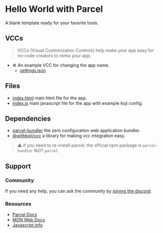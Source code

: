 # Hello World with Parcel
A blank template ready for your favorite tools.

## VCCs
> VCCs (Visual Customization Controls) help make your app easy for no-code creators to remix your app.
- ⚙️ An example VCC for changing the app name.
    * [settings.json](#~/.koji/customization/settings.json!visual)

## Files
- [index.html](#~/index.html) main html file for the app.
- [index.js](#~/index.js) main javascript file for the app with example koji config.

## Dependencies
- [parcel-bundler](https://parceljs.org/) the zero configuration web application bundler.
- [@withkoji/vcc](https://www.npmjs.com/package/@withkoji/vcc) a library for making vcc integration easy.

> ⚠️️ if you need to re-install parcel, the official npm package is `parcel-bundler` NOT `parcel`.

## Support
### Community
If you need any help, you can ask the community by [joining the discord](https://discord.com/invite/9egkTWf4ec).

### Resources
- [Parcel Docs](https://parceljs.org/getting_started.html)
- [MDN Web Docs](https://developer.mozilla.org/en-US/)
- [Javascript.info](http://javascript.info/)
